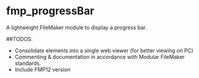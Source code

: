 # fmp_progressBar
A lightweight FileMaker module to display a progress bar.


##TODOS:
 * Consolidate elements into a single web viewer (for better viewing on PC)
 * Commenting & documentation in accordance with Modular FileMaker standards.
 * Include FMP12 version